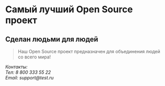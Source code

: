 # Самый лучший Open Source проект

## Сделан людьми для людей

> Наш Open Source проект предназначен для объединения людей со всего мира!

_Контакты:_ <br/>
_Тел: 8 800 333 55 22_ <br/>
_Email: support@test.ru_
